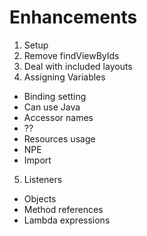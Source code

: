 # Enhancements

 1. Setup
 2. Remove findViewByIds
 3. Deal with included layouts
 4. Assigning Variables
  - Binding setting
  - Can use Java
  - Accessor names
  - ??
  - Resources usage
  - NPE
  - Import
 5. Listeners
  - Objects
  - Method references
  - Lambda expressions